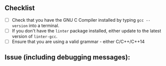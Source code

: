 ## Checklist
* [ ] Check that you have the GNU C Compiler installed by typing ```gcc --version``` into a terminal.
* [ ] If you don't have the ```linter``` package installed, either update to the latest version of ```linter-gcc```.
* [ ] Ensure that you are using a valid grammar - either C/C++/C++14

## Issue (including debugging messages):
